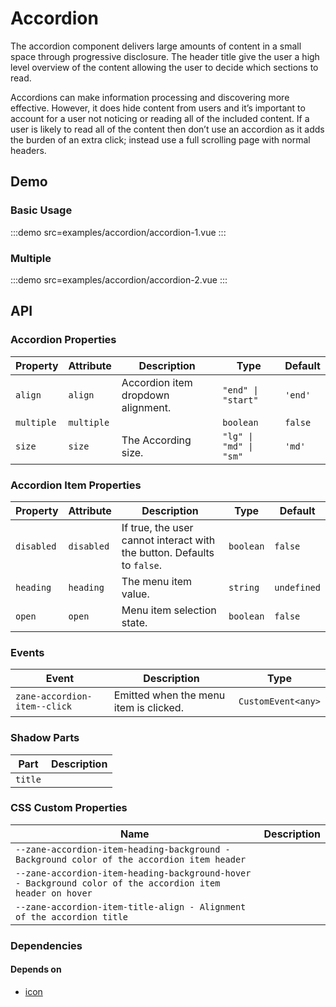 # Accordion

The accordion component delivers large amounts of content in a small space through progressive disclosure. The header title give the user a high level overview of the content allowing the user to decide which sections to read.

Accordions can make information processing and discovering more effective. However, it does hide content from users and it’s important to account for a user not noticing or reading all of the included content. If a user is likely to read all of the content then don’t use an accordion as it adds the burden of an extra click; instead use a full scrolling page with normal headers.

## Demo

### Basic Usage

:::demo src=examples/accordion/accordion-1.vue :::

### Multiple

:::demo src=examples/accordion/accordion-2.vue :::

## API

### Accordion Properties

| Property | Attribute | Description | Type | Default |
| --- | --- | --- | --- | --- |
| `align` | `align` | Accordion item dropdown alignment. | `"end" \| "start"` | `'end'` |
| `multiple` | `multiple` |  | `boolean` | `false` |
| `size` | `size` | The According size. | `"lg" \| "md" \| "sm"` | `'md'` |

### Accordion Item Properties

| Property | Attribute | Description | Type | Default |
| --- | --- | --- | --- | --- |
| `disabled` | `disabled` | If true, the user cannot interact with the button. Defaults to `false`. | `boolean` | `false` |
| `heading` | `heading` | The menu item value. | `string` | `undefined` |
| `open` | `open` | Menu item selection state. | `boolean` | `false` |

### Events

| Event | Description | Type |
| --- | --- | --- |
| `zane-accordion-item--click` | Emitted when the menu item is clicked. | `CustomEvent<any>` |

### Shadow Parts

| Part    | Description |
| ------- | ----------- |
| `title` |             |

### CSS Custom Properties

| Name | Description |
| --- | --- |
| `--zane-accordion-item-heading-background - Background color of the accordion item header` |  |
| `--zane-accordion-item-heading-background-hover - Background color of the accordion item header on hover` |  |
| `--zane-accordion-item-title-align - Alignment of the accordion title` |  |

### Dependencies

#### Depends on

- [icon](./icon)

